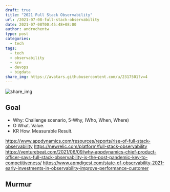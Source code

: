 ```yaml
---
draft: true
title: "2021 Full Stack Observability"
url: /2021-07-08-full-stack-observability
date: 2021-07-08T00:45:48+08:00
author: androchentw
type: post
categories:
  - tech
tags: 
  - tech
  - observability
  - sre
  - devops
  - bigdata
share_img: https://avatars.githubusercontent.com/u/2317501?v=4
---
```


![share_img](https://avatars.githubusercontent.com/u/2317501?v=4)

## Goal

* Why: Challenge scenario, 5-Why, (Who, When, Where)
* O What. Value.
* KR How. Measurable Result.

<!--more-->


https://www.appdynamics.com/resources/reports/rise-of-full-stack-observability
https://newrelic.com/platform/full-stack-observability
https://venturebeat.com/2021/06/09/why-appdynamics-chief-product-officer-says-full-stack-observability-is-the-post-pandemic-key-to-competitiveness/
https://www.apmdigest.com/state-of-observability-2021-early-investments-in-observability-improve-performance-customer

## Murmur
